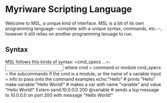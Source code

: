 # Myriware Scripting Language <MSL>
Welcome to MSL, a unique kind of interface. MSL is a bit of its own programming language--complete with a unique syntax, commands, etc.--, however it still relies on another programming lanuage to run.
## Syntax
MSL follows this kinds of syntax:
  <cmd> <cmd_specs ...>:<input>
where
  cmd = command or module
  cmd_specs = the subcommands if the cmd is a module, or the name of a variable
  input = info to pass onto the command
examples
  echo:"Hello" # prints "Hello"
  make variable:"Hello World!" # makes a var with name "variable" and value "Hello World!"
  Extern send:10.0.0.0 200 @variable # sends a tcp message to 10.0.0.0 on port 200 with message "Hello World!"
##
